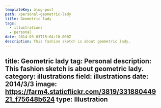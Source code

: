 ```yaml
---
templateKey: blog-post
path: /personal-geometric-lady
title: Geometric lady
tags:
  - illustrations
  - personal
date: 2014-03-03T15:04:10.000Z
description: This fashion sketch is about geometric lady.
---
```


title: Geometric lady
tag: Personal
description: This fashion sketch is about geometric lady.
category: illustrations
field: illustrations
date: 2014/3/3
image: https://farm4.staticflickr.com/3819/33188044921_f75648b624
type: Illustration
---
